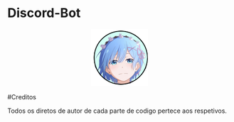 # Discord-Bot
<p align="center">
<img src="https://raw.githubusercontent.com/masterhc/Discord-Bot/master/img/rem-chan.png">
</p>


#Creditos
<p>Todos os diretos de autor de cada parte de codigo pertece aos respetivos.</p>
